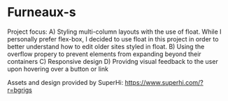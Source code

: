 # Furneaux-s
Project focus:
A) Styling multi-column layouts with the use of float. While I personally prefer flex-box, I decided to use float in this project in order to better understand how to edit older sites styled in float. 
B) Using the overflow propery to prevent elements from expanding beyond their containers
C) Responsive design 
D) Providng visual feedback to the user upon hovering over a button or link

Assets and design provided by SuperHi: https://www.superhi.com/?r=bgrigs
